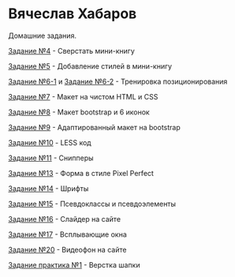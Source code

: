 

# Вячеслав Хабаров
Домашние задания.

[Задание №4](ghost-83.github.io/lesson_4/ "Задание №4") - Сверстать мини-книгу

[Задание №5](ghost-83.github.io/lesson_5/ "Задание №5") - Добавление стилей в мини-книгу

[Задание №6-1](ghost-83.github.io/lesson_61/ "Задание №6-1") и [Задание №6-2](ghost-83.github.io/lesson_6/ "Задание №6-2") - Тренировка позиционирования

[Задание №7](ghost-83.github.io/lesson_7/ "Задание №7") - Макет на чистом HTML и CSS

[Задание №8](ghost-83.github.io/lesson_8/ "Задание №8") - Макет bootstrap и 6 иконок

[Задание №9](ghost-83.github.io/lesson_9/ "Задание №9") - Адаптированный макет на bootstrap

[Задание №10](ghost-83.github.io/lesson_10/ "Задание №10") - LESS код

[Задание №11](ghost-83.github.io/lesson_11/ "Задание №11") - Снипперы

[Задание №13](ghost-83.github.io/lesson_13/ "Задание №13") - Форма в стиле Pixel Perfect

[Задание №14](ghost-83.github.io/lesson_14/ "Задание №14") - Шрифты

[Задание №15](ghost-83.github.io/lesson_15/ "Задание №15") - Псевдоклассы и псевдоэлементы

[Задание №16](ghost-83.github.io/lesson_16/ "Задание №16") - Слайдер на сайте

[Задание №17](ghost-83.github.io/lesson_17/ "Задание №17") - Всплывающие окна

[Задание №20](ghost-83.github.io/lesson_20/ "Задание №20") - Видеофон на сайте

[Задание практика №1](ghost-83.github.io/lesson_p1/ "Задание практика №1") - Верстка шапки
